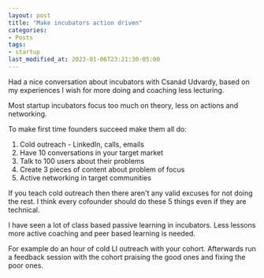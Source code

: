 ```yaml
---
layout: post
title: "Make incubators action driven"
categories:
- Posts
tags:
- startup
last_modified_at: 2023-01-06T23:21:30-05:00
---
```


Had a nice conversation about incubators with Csanád Udvardy, based on my experiences I wish for more doing and coaching less lecturing.

Most startup incubators focus too much on theory, less on actions and networking. 

To make first time founders succeed make them all do:
1. Cold outreach - LinkedIn, calls, emails
2. Have 10 conversations in your target market
3. Talk to 100 users about their problems
4. Create 3 pieces of content about problem of focus
5. Active networking in target communities 

If you teach cold outreach then there aren't any valid excuses for not doing the rest. I think every cofounder should do these 5 things even if they are technical. 

I have seen a lot of class based passive learning in incubators. Less lessons more active coaching and peer based learning is needed. 

For example do an hour of cold LI outreach with your cohort.
Afterwards run a feedback session with the cohort praising the good ones and fixing the poor ones.
